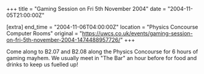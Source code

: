 +++
title = "Gaming Session on Fri 5th November 2004"
date = "2004-11-05T21:00:00Z"

[extra]
end_time = "2004-11-06T04:00:00Z"
location = "Physics Concourse Computer Rooms"
original = "https://uwcs.co.uk/events/gaming-session-on-fri-5th-november-2004-1474488957726/"
+++

Come along to B2.07 and B2.08 along the Physics Concourse for 6 hours of gaming mayhem. We usually meet in "The Bar" an hour before for food and drinks to keep us fuelled up\!

